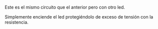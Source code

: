 Este es el mismo circuito que el anterior pero con otro led.

Simplemente enciende el led protegiéndolo de exceso de tensión con la resistencia.
